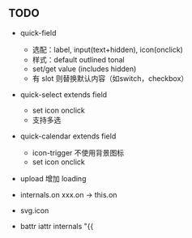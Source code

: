 ## TODO

- quick-field
  - 选配：label, input(text+hidden), icon(onclick)
  - 样式：default outlined tonal
  - set/get value (includes hidden)
  - 有 slot 则替换默认内容（如switch，checkbox）

- quick-select extends field
  - set icon onclick
  - 支持多选

- quick-calendar extends field
  - icon-trigger 不使用背景图标
  - set icon onclick

- upload 增加 loading

- internals.on xxx.on -> this.on
- svg.icon

- battr iattr internals "{{
